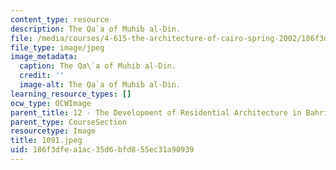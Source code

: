 ```yaml
---
content_type: resource
description: The Qa`a of Muhib al-Din.
file: /media/courses/4-615-the-architecture-of-cairo-spring-2002/186f3dfea1ac35d6bfd855ec31a90939_1091.jpeg
file_type: image/jpeg
image_metadata:
  caption: The Qa\`a of Muhib al-Din.
  credit: ''
  image-alt: The Qa`a of Muhib al-Din.
learning_resource_types: []
ocw_type: OCWImage
parent_title: 12 - The Development of Residential Architecture in Bahri Cairo
parent_type: CourseSection
resourcetype: Image
title: 1091.jpeg
uid: 186f3dfe-a1ac-35d6-bfd8-55ec31a90939
---
```

